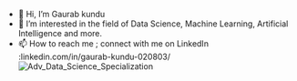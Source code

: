 - 👋 Hi, I’m Gaurab kundu
- 👀 I’m interested in the field of Data Science, Machine Learning, Artificial Intelligence and more.
- 📫 How to reach me ; connect with me on LinkedIn :linkedin.com/in/gaurab-kundu-020803/
![Adv_Data_Science_Specialization](https://user-images.githubusercontent.com/86102231/138448266-352435fd-a373-46d4-89cd-4865695dc8c2.png)

<!---
GaurabKundu1/GaurabKundu1 is a ✨ special ✨ repository because its `README.md` (this file) appears on your GitHub profile.
You can click the Preview link to take a look at your changes.
--->
